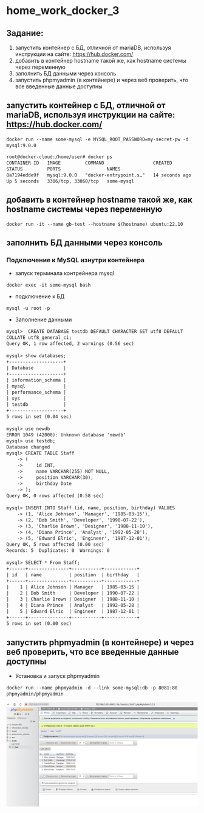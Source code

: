 # home_work_docker_3
## Задание:
1) запустить контейнер с БД, отличной от mariaDB, используя инструкции на сайте: https://hub.docker.com/
2) добавить в контейнер hostname такой же, как hostname системы через переменную
3) заполнить БД данными через консоль
4) запустить phpmyadmin (в контейнере) и через веб проверить, что все введенные данные доступны

## запустить контейнер с БД, отличной от mariaDB, используя инструкции на сайте: https://hub.docker.com/
```
docker run --name some-mysql -e MYSQL_ROOT_PASSWORD=my-secret-pw -d mysql:9.0.0
```
```
root@docker-cloud:/home/user# docker ps
CONTAINER ID   IMAGE         COMMAND                  CREATED          STATUS         PORTS                 NAMES
8a7194edde9f   mysql:9.0.0   "docker-entrypoint.s…"   14 seconds ago   Up 5 seconds   3306/tcp, 33060/tcp   some-mysql
```
## добавить в контейнер hostname такой же, как hostname системы через переменную
```
docker run -it --name gb-test --hostname $(hostname) ubuntu:22.10
```
## заполнить БД данными через консоль
### Подключение к MySQL изнутри контейнера
* запуск терминала контрейнера mysql
```
docker exec -it some-mysql bash
```
* подключение к БД
```
mysql -u root -p
```
* Заполнение данными
```
mysql>  CREATE DATABASE testdb DEFAULT CHARACTER SET utf8 DEFAULT COLLATE utf8_general_ci;
Query OK, 1 row affected, 2 warnings (0.56 sec)

mysql> show databases;
+--------------------+
| Database           |
+--------------------+
| information_schema |
| mysql              |
| performance_schema |
| sys                |
| testdb             |
+--------------------+
5 rows in set (0.04 sec)

mysql> use newdb
ERROR 1049 (42000): Unknown database 'newdb'
mysql> use testdb;
Database changed
mysql> CREATE TABLE Staff
    -> (
    ->     id INT,
    ->     name VARCHAR(255) NOT NULL,
    ->     position VARCHAR(30),
    ->     birthday Date
    -> );
Query OK, 0 rows affected (0.58 sec)

mysql> INSERT INTO Staff (id, name, position, birthday) VALUES
    -> (1, 'Alice Johnson', 'Manager', '1985-03-15'),
    -> (2, 'Bob Smith', 'Developer', '1990-07-22'),
    -> (3, 'Charlie Brown', 'Designer', '1988-11-10'),
    -> (4, 'Diana Prince', 'Analyst', '1992-05-28'),
    -> (5, 'Edward Elric', 'Engineer', '1987-12-01');
Query OK, 5 rows affected (0.00 sec)
Records: 5  Duplicates: 0  Warnings: 0

mysql> SELECT * From Staff;
+------+---------------+-----------+------------+
| id   | name          | position  | birthday   |
+------+---------------+-----------+------------+
|    1 | Alice Johnson | Manager   | 1985-03-15 |
|    2 | Bob Smith     | Developer | 1990-07-22 |
|    3 | Charlie Brown | Designer  | 1988-11-10 |
|    4 | Diana Prince  | Analyst   | 1992-05-28 |
|    5 | Edward Elric  | Engineer  | 1987-12-01 |
+------+---------------+-----------+------------+
5 rows in set (0.00 sec)

```
## запустить phpmyadmin (в контейнере) и через веб проверить, что все введенные данные доступны
* Установка и запуск phpmyadmin
```
docker run --name phpmyadmin -d --link some-mysql:db -p 8081:80 phpmyadmin/phpmyadmin
```
![alt text](image.png)